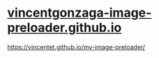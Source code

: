 # [vincentgonzaga-image-preloader.github.io](https://vincentet.github.io/my-image-preloader/)
https://vincentet.github.io/my-image-preloader/
